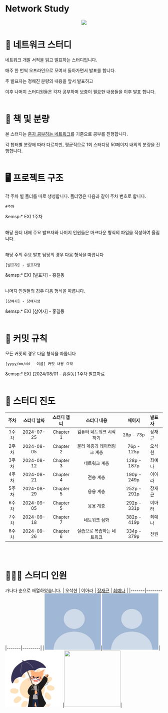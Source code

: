 # Network Study
<p align="center">
  <img src="https://github.com/user-attachments/assets/b47d4db1-f97f-4a7e-9b2b-1590b848284f" height="400"/>
</p>

# 📖 네트워크 스터디

네트워크 개발 서적을 읽고 발표하는 스터디입니다.

매주 한 번씩 오프라인으로 모여서 돌아가면서 발표를 합니다.

주 발표자는 정해진 분량의 내용을 앞서 발표하고

이후 나머지 스터디원들은 각자 공부하며 보충이 필요한 내용들을 이후 발표 합니다. <br/><br/>
  
# 🔖 책 및 분량

본 스터디는 [혼자 공부하는 네트워크](https://product.kyobobook.co.kr/detail/S000212911507)를 기준으로 공부를 진행합니다.

각 챕터별 분량에 따라 다르지만, 평균적으로 1회 스터디당 50페이지 내외의 분량을 진행합니다. <br/><br/>

# 🖥 프로젝트 구조 
각 주차 별 폴더를 따로 생성합니다. 폴더명은 다음과 같이 주차 번호로 합니다.

`#주차`

&emsp:* EX) 1주차 <br/><br/>

해당 폴더 내에 주요 발표자와 나머지 인원들은 마크다운 형식의 파일을 작성하여 올립니다. <br/><br/>

해당 주의 주요 발표 담당의 경우 다음 형식을 따릅니다 

`[발표자] - 발표자명`

&emsp:* EX) [발표자] - 홍길동 <br/><br/>

나머지 인원들의 경우 다음 형식을 따릅니다. 

`[참여자] - 참여자명`

&emsp:* EX) [참여자] - 홍길동 <br/><br/>

# 🧩 커밋 규칙
모든 커밋의 경우 다음 형식을 따릅니다 

`[yyyy/mm/dd - 이름] 커밋 내용 요약`

&emsp:* EX) [2024/08/01 - 홍길동] 1주차 발표자료 <br/><br/>

# 📝 스터디 진도
| 주차 | 스터디 날짜 | 스터디 챕터 | 스터디 내용 | 페이지 | 발표자 |
|:-------:|:------------:|:----------:|:------------------------:|:-----------:|:-------|
| 1주차 | 2024-07-25 | Chapter 1 | 컴퓨터 네트워크 시작하기 | 28p - 73p | 장재근 |
| 2주차 | 2024-08-05 | Chapter 2 | 물리 계층과 데이터링크 계층 | 76p - 125p | 오석현 |
| 3주차 | 2024-08-12 | Chapter 3 | 네트워크 계층 | 128p - 187p | 최예나 |
| 4주차 | 2024-08-21 | Chapter 4 | 전송 계층 | 190p - 249p | 이아라 |
| 5주차 | 2024-08-29 | Chapter 5 | 응용 계층 | 252p - 291p | 장재근 |
| 6주차 | 2024-09-05 | Chapter 5 | 응용 계층 | 292p - 331p | 이아라 |
| 7주차 | 2024-09-18 | Chapter 7 | 네트워크 심화 | 382p - 419p | 최예나 |
| 8주차 | 2024-09-26 | Chapter 6 | 실습으로 복습하는 네트워크 | 334p - 379p | 전원 |

<br/><br/>
# 🧑‍🤝‍🧑 스터디 인원
가나다 순으로 배열하였습니다.
| 오석현 | 이아라 | [장재근](https://github.com/jaegeunjang) | [최예나](https://github.com/YenaChoi00) |
|-------|--------|-------|---------|
|<img src="https://github.com/DeveloperTechStudy/Network/blob/main/Images/%EA%B8%B0%EB%B3%B8%ED%94%84%EB%A1%9C%ED%95%84.jpg"  width="180" height="180"/>|<img src="https://github.com/DeveloperTechStudy/Network/blob/main/Images/%EA%B8%B0%EB%B3%B8%ED%94%84%EB%A1%9C%ED%95%84.jpg"  width="180" height="180"/>| <img src="https://github.com/DeveloperTechStudy/Network/blob/main/Images/%EC%9E%A5%EC%9E%AC%EA%B7%BC%ED%94%84%EB%A1%9C%ED%95%84.jpg"  width="180" height="180"/> |<img src="https://github.com/user-attachments/assets/013b0363-624e-40c5-97f0-96bee8e7bc5c"  width="180" height="180"/>|

